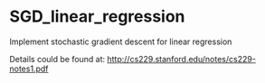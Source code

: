 # SGD_linear_regression
Implement stochastic gradient descent for linear regression

Details could be found at: http://cs229.stanford.edu/notes/cs229-notes1.pdf

